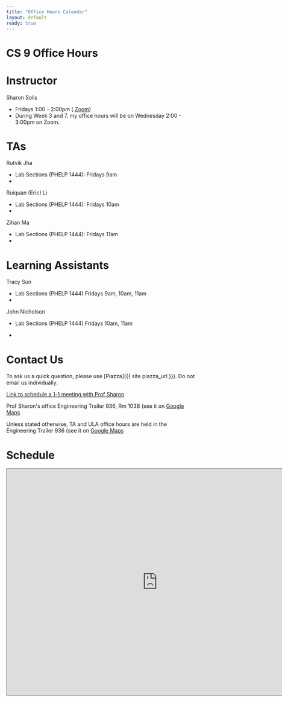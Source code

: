 ```yaml
---
title: "Office Hours Calendar"
layout: default
ready: true
---
```


<h1><strong>CS 9 Office Hours</strong></h1>

# Instructor
Sharon Solis

* Fridays 1:00 - 2:00pm ( [Zoom](https://ucsb.zoom.us/j/8053640282?omn=86863399291))
* During Week 3 and 7, my office hours will be on Wednesday 2:00 - 3:00pm on Zoom.

# TAs

Rutvik Jha
* Lab Sections (PHELP 1444): Fridays 9am
* 

Ruiquan (Eric) Li
* Lab Sections (PHELP 1444): Fridays 10am
* 

Zihan Ma
* Lab Sections (PHELP 1444): Fridays 11am
* 

# Learning Assistants

Tracy Sun
* Lab Sections (PHELP 1444) Fridays 9am, 10am, 11am
* 

John Nicholson
* Lab Sections (PHELP 1444) Fridays 10am, 11am

* 
# Contact Us

To ask us a quick question, please use [Piazza]({{ site.piazza_url }}). Do not email us individually.

[Link to schedule a 1-1 meeting with Prof Sharon](https://calendar.google.com/calendar/u/0/appointments/AcZssZ1GAMq2Aq6UPKu_v-6NTAnaj1VJRyBhGm2KVkE=>)

Prof Sharon's office	Engineering Trailer 936, Rm 103B (see it on [Google Maps](https://maps.app.goo.gl/G2ZXNCLXaoG476Y9A)

Unless stated otherwise, TA and ULA office hours are held in the Engineering Trailer 936 (see it on [Google Maps](https://maps.app.goo.gl/G2ZXNCLXaoG476Y9A)


# Schedule


<iframe src="https://calendar.google.com/calendar/embed?height=600&wkst=1&ctz=America%2FLos_Angeles&bgcolor=%23ffffff&mode=WEEK&src=Y183MTFiNzQ5M2M1MjQyZGFjYjg2ODNjMDc5NmMwODM2ZGU2MDVjZjk0Mjc3ZmJmNWI0MjRjYWU4ODE2OTdmZDBlQGdyb3VwLmNhbGVuZGFyLmdvb2dsZS5jb20&color=%238E24AA" style="border:solid 1px #777" width="800" height="600" frameborder="0" scrolling="no"></iframe>

